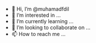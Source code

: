 - 👋 Hi, I’m @muhamadfdil
- 👀 I’m interested in ...
- 🌱 I’m currently learning ...
- 💞️ I’m looking to collaborate on ...
- 📫 How to reach me ...

<!---
muhamadfdil/muhamadfdil is a ✨ special ✨ repository because its `README.md` (this file) appears on your GitHub profile.
You can click the Preview link to take a look at your changes.
--->
